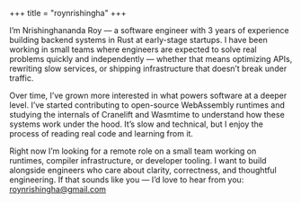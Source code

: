 +++
title = "roynrishingha"
+++

I’m Nrishinghananda Roy — a software engineer with 3 years of experience building backend systems in Rust at early-stage startups. I have been working in small teams where engineers are expected to solve real problems quickly and independently — whether that means optimizing APIs, rewriting slow services, or shipping infrastructure that doesn’t break under traffic.

Over time, I’ve grown more interested in what powers software at a deeper level. I’ve started contributing to open-source WebAssembly runtimes and studying the internals of Cranelift and Wasmtime to understand how these systems work under the hood. It’s slow and technical, but I enjoy the process of reading real code and learning from it.

Right now I’m looking for a remote role on a small team working on runtimes, compiler infrastructure, or developer tooling. I want to build alongside engineers who care about clarity, correctness, and thoughtful engineering. If that sounds like you — I’d love to hear from you: [roynrishingha@gmail.com](mailto:roynrishingha@gmail.com)

